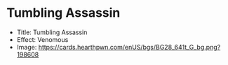 # Tumbling Assassin
- Title:  Tumbling Assassin
- Effect:  Venomous
- Image:  https://cards.hearthpwn.com/enUS/bgs/BG28_641t_G_bg.png?198608
